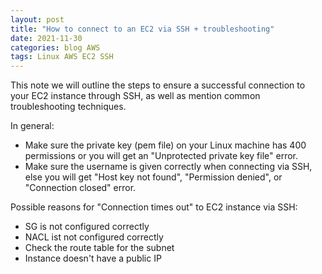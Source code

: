 ```yaml
---
layout: post
title: "How to connect to an EC2 via SSH + troubleshooting"
date: 2021-11-30
categories: blog AWS
tags: Linux AWS EC2 SSH
---
```

This note we will outline the steps to ensure a successful connection to your EC2 instance through SSH, as well as mention common troubleshooting techniques.

In general:
* Make sure the private key (pem file) on your Linux machine has 400 permissions or you will get an "Unprotected private key file" error.
* Make sure the username is given correctly when connecting via SSH, else you will get "Host key not found", "Permission denied", or "Connection closed" error.

Possible reasons for "Connection times out" to EC2 instance via SSH:
* SG is not configured correctly
* NACL ist not configured correctly
* Check the route table for the subnet
* Instance doesn't have a public IP
